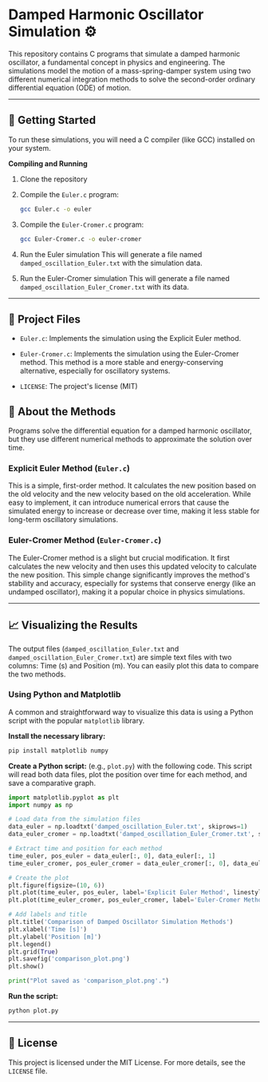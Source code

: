 # Damped Harmonic Oscillator Simulation ⚙️

This repository contains C programs that simulate a damped harmonic oscillator, a fundamental concept in physics and engineering. 
The simulations model the motion of a mass-spring-damper system using two different numerical integration methods to solve the second-order ordinary differential equation (ODE) of motion.

---

## 🚀 Getting Started

To run these simulations, you will need a C compiler (like GCC) installed on your system.

**Compiling and Running**

1. Clone the repository
   
2. Compile the ```Euler.c``` program:
   ```bash
   gcc Euler.c -o euler
   ```
   
3. Compile the ```Euler-Cromer.c``` program:
   ```bash
   gcc Euler-Cromer.c -o euler-cromer
   ```

4. Run the Euler simulation
   This will generate a file named ```damped_oscillation_Euler.txt``` with the simulation data.
   
5. Run the Euler-Cromer simulation
   This will generate a file named ```damped_oscillation_Euler_Cromer.txt``` with its data.

---

## 📂 Project Files

- ```Euler.c```: Implements the simulation using the Explicit Euler method.

- ```Euler-Cromer.c```: Implements the simulation using the Euler-Cromer method. This method is a more stable and energy-conserving alternative, especially for oscillatory systems.

- ```LICENSE```: The project's license (MIT)

## 🧠 About the Methods
Programs solve the differential equation for a damped harmonic oscillator, but they use different numerical methods to approximate the solution over time.

### Explicit Euler Method (```Euler.c```)
This is a simple, first-order method. It calculates the new position based on the old velocity and the new velocity based on the old acceleration. While easy to implement, it can introduce numerical errors that cause the simulated energy to increase or decrease over time, making it less stable for long-term oscillatory simulations.

### Euler-Cromer Method (```Euler-Cromer.c```)
The Euler-Cromer method is a slight but crucial modification. It first calculates the new velocity and then uses this updated velocity to calculate the new position. This simple change significantly improves the method's stability and accuracy, especially for systems that conserve energy (like an undamped oscillator), making it a popular choice in physics simulations.

---

## 📈 Visualizing the Results
The output files (```damped_oscillation_Euler.txt``` and ```damped_oscillation_Euler_Cromer.txt```) are simple text files with two columns: Time (s) and Position (m). You can easily plot this data to compare the two methods.

### Using Python and Matplotlib
A common and straightforward way to visualize this data is using a Python script with the popular ```matplotlib``` library.

**Install the necessary library:**
```Bash
pip install matplotlib numpy
```

**Create a Python script:**
(e.g., ```plot.py```) with the following code. This script will read both data files, plot the position over time for each method, and save a comparative graph.

```Python
import matplotlib.pyplot as plt
import numpy as np

# Load data from the simulation files
data_euler = np.loadtxt('damped_oscillation_Euler.txt', skiprows=1)
data_euler_cromer = np.loadtxt('damped_oscillation_Euler_Cromer.txt', skiprows=1)

# Extract time and position for each method
time_euler, pos_euler = data_euler[:, 0], data_euler[:, 1]
time_euler_cromer, pos_euler_cromer = data_euler_cromer[:, 0], data_euler_cromer[:, 1]

# Create the plot
plt.figure(figsize=(10, 6))
plt.plot(time_euler, pos_euler, label='Explicit Euler Method', linestyle='--', color='red')
plt.plot(time_euler_cromer, pos_euler_cromer, label='Euler-Cromer Method', color='blue')

# Add labels and title
plt.title('Comparison of Damped Oscillator Simulation Methods')
plt.xlabel('Time [s]')
plt.ylabel('Position [m]')
plt.legend()
plt.grid(True)
plt.savefig('comparison_plot.png')
plt.show()

print("Plot saved as 'comparison_plot.png'.")
```

**Run the script:**
```Bash
python plot.py
```

---

## 📜 License
This project is licensed under the MIT License. For more details, see the ```LICENSE``` file.
